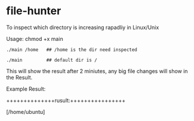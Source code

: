 # file-hunter
To inspect which directory is increasing rapadliy in Linux/Unix

Usage:
    chmod +x main
    
    ./main /home   ## /home is the dir need inspected
    
    ./main         ## default dir is /



This will show the result after 2 miniutes, any big file changes will show in the Result.


Example Result:

++++++++++++++rusult:++++++++++++++++

[/home/ubuntu]
